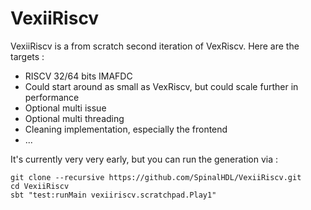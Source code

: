 # VexiiRiscv

VexiiRiscv is a from scratch second iteration of VexRiscv. Here are the targets : 

- RISCV 32/64 bits IMAFDC
- Could start around as small as VexRiscv, but could scale further in performance
- Optional multi issue
- Optional multi threading
- Cleaning implementation, especially the frontend
- ...

It's currently very very early, but you can run the generation via : 

```shell
git clone --recursive https://github.com/SpinalHDL/VexiiRiscv.git
cd VexiiRiscv
sbt "test:runMain vexiiriscv.scratchpad.Play1"
```